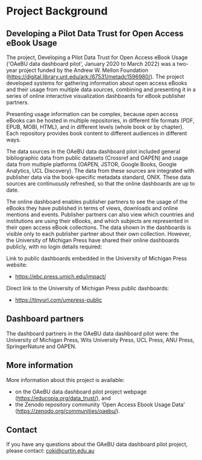 Project Background
=======================

## Developing a Pilot Data Trust for Open Access eBook Usage
The project, Developing a Pilot Data Trust for Open Access eBook Usage ('OAeBU data dashboard pilot', January 2020 to March 2022) was a two-year project funded by the Andrew W. Mellon Foundation (<https://digital.library.unt.edu/ark:/67531/metadc1596980/>). The project developed systems for gathering information about open access eBooks and their usage from multiple data sources, combining and presenting it in a series of online interactive visualization dashboards for eBook publisher partners. 

Presenting usage information can be complex, because open access eBooks can be hosted in multiple repositories, in different file formats (PDF, EPUB, MOBI, HTML), and in different levels (whole book or by chapter). Each repository provides book content to different audiences in different ways. 

The data sources in the OAeBU data dashboard pilot included general bibliographic data from public datasets (Crossref and OAPEN) and usage data from multiple platforms (OAPEN, JSTOR, Google Books, Google Analytics, UCL Discovery). The data from these sources are integrated with publisher data via the book-specific metadata standard, ONIX. These data sources are continuously refreshed, so that the online dashboards are up to date. 

The online dashboard enables publisher partners to see the usage of the eBooks they have published in terms of views, downloads and online mentions and events. Publisher partners can also view which countries and institutions are using their eBooks, and which subjects are represented in their open access eBook collections. The data shown in the dashboards is visible only to each publisher partner about their own collection. However, the University of Michigan Press have shared their online dashboards publicly, with no login details required: 

Link to public dashboards embedded in the University of Michigan Press website: 
* <https://ebc.press.umich.edu/impact/> 

Direct link to the University of Michigan Press public dashboards: 
* <https://tinyurl.com/umpress-public>

## Dashboard partners
The dashboard partners in the OAeBU data dashboard pilot were: the University of Michigan Press, Wits University Press, UCL Press, ANU Press, SpringerNature and OAPEN. 

## More information
More information about this project is available:
* on the OAeBU data dashboard pilot project webpage (<https://educopia.org/data_trust/>), and
* the Zenodo repository community ‘Open Access Ebook Usage Data’ (<https://zenodo.org/communities/oaebu/>).

## Contact
If you have any questions about the OAeBU data dashboard pilot project, please contact:
coki@curtin.edu.au
